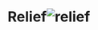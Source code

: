 # Relief![relief](https://user-images.githubusercontent.com/121312707/231366276-002932e1-c33b-490a-93fb-5aba8047a4e0.png)
